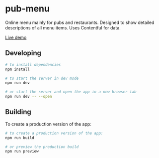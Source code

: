 # pub-menu

Online menu mainly for pubs and restaurants. Designed to show detailed descriptions of all menu items. Uses Contentful for data.

[Live demo](https://svantes.uplandsnation.se)

## Developing

```bash
# to install dependencies
npm install

# to start the server in dev mode
npm run dev

# or start the server and open the app in a new browser tab
npm run dev -- --open
```

## Building

To create a production version of the app:

```bash
# to create a production version of the app:
npm run build

# or preview the production build
npm run preview
```
